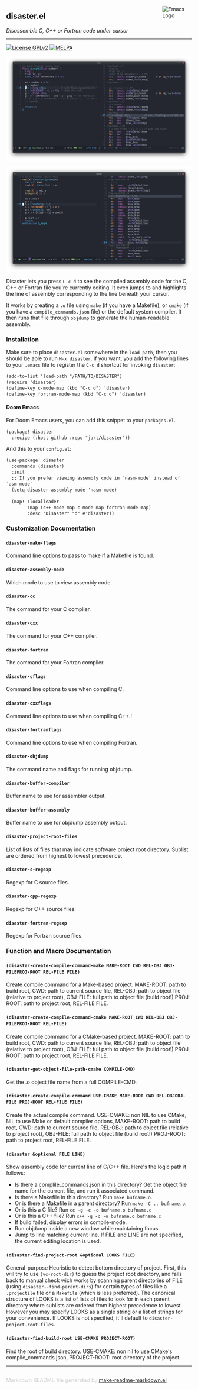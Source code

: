 <a href="https://github.com/jart/disaster"><img src="https://www.gnu.org/software/emacs/images/emacs.png" alt="Emacs Logo" width="80" height="80" align="right"></a>
## disaster.el
*Disassemble C, C++ or Fortran code under cursor*

---
[![License GPLv2](https://img.shields.io/badge/license-GPL_v2-green.svg)](http://www.gnu.org/licenses/gpl-2.0.html)
[![MELPA](http://melpa.org/packages/disaster-badge.svg)](http://melpa.org/#/disaster)

![Screenshot of a C example](screenshot-c.png)

![Screenshot of a Fortran example](screenshot-fortran.png)

Disaster lets you press `C-c d` to see the compiled assembly code for the
C, C++ or Fortran file you're currently editing. It even jumps to and
highlights the line of assembly corresponding to the line beneath your cursor.

It works by creating a `.o` file using `make` (if you have a Makefile), or
`cmake` (if you have a `compile_commands.json` file) or the default system
compiler. It then runs that file through `objdump` to generate the
human-readable assembly.

### Installation


Make sure to place `disaster.el` somewhere in the `load-path`, then you should
be able to run `M-x disaster`. If you want, you add the following lines to
your `.emacs` file to register the `C-c d` shortcut for invoking `disaster`:

```elisp
(add-to-list 'load-path "/PATH/TO/DISASTER")
(require 'disaster)
(define-key c-mode-map (kbd "C-c d") 'disaster)
(define-key fortran-mode-map (kbd "C-c d") 'disaster)
```

#### Doom Emacs

For Doom Emacs users, you can add this snippet to your `packages.el`.

```elisp
(package! disaster
  :recipe (:host github :repo "jart/disaster"))
```

And this to your `config.el`:

```elisp
(use-package! disaster
  :commands (disaster)
  :init
  ;; If you prefer viewing assembly code in `nasm-mode` instead of `asm-mode`
  (setq disaster-assembly-mode 'nasm-mode)

  (map! :localleader
        :map (c++-mode-map c-mode-map fortran-mode-map)
        :desc "Disaster" "d" #'disaster))
```



### Customization Documentation

#### `disaster-make-flags`

Command line options to pass to make if a Makefile is found.

#### `disaster-assembly-mode`

Which mode to use to view assembly code.

#### `disaster-cc`

The command for your C compiler.

#### `disaster-cxx`

The command for your C++ compiler.

#### `disaster-fortran`

The command for your Fortran compiler.

#### `disaster-cflags`

Command line options to use when compiling C.

#### `disaster-cxxflags`

Command line options to use when compiling C++.!

#### `disaster-fortranflags`

Command line options to use when compiling Fortran.

#### `disaster-objdump`

The command name and flags for running objdump.

#### `disaster-buffer-compiler`

Buffer name to use for assembler output.

#### `disaster-buffer-assembly`

Buffer name to use for objdump assembly output.

#### `disaster-project-root-files`

List of lists of files that may indicate software project root directory.
Sublist are ordered from highest to lowest precedence.

#### `disaster-c-regexp`

Regexp for C source files.

#### `disaster-cpp-regexp`

Regexp for C++ source files.

#### `disaster-fortran-regexp`

Regexp for Fortran source files.

### Function and Macro Documentation

#### `(disaster-create-compile-command-make MAKE-ROOT CWD REL-OBJ OBJ-FILEPROJ-ROOT REL-FILE FILE)`

Create compile command for a Make-based project.
MAKE-ROOT: path to build root,
CWD: path to current source file,
REL-OBJ: path to object file (relative to project root),
OBJ-FILE: full path to object file (build root!)
PROJ-ROOT: path to project root, REL-FILE FILE.

#### `(disaster-create-compile-command-cmake MAKE-ROOT CWD REL-OBJ OBJ-FILEPROJ-ROOT REL-FILE)`

Create compile command for a CMake-based project.
MAKE-ROOT: path to build root,
CWD: path to current source file,
REL-OBJ: path to object file (relative to project root),
OBJ-FILE: full path to object file (build root!)
PROJ-ROOT: path to project root, REL-FILE FILE.

#### `(disaster-get-object-file-path-cmake COMPILE-CMD)`

Get the .o object file name from a full COMPILE-CMD.

#### `(disaster-create-compile-command USE-CMAKE MAKE-ROOT CWD REL-OBJOBJ-FILE PROJ-ROOT REL-FILE FILE)`

Create the actual compile command.
USE-CMAKE: non NIL to use CMake, NIL to use Make or default compiler options,
MAKE-ROOT: path to build root,
CWD: path to current source file,
REL-OBJ: path to object file (relative to project root),
OBJ-FILE: full path to object file (build root!)
PROJ-ROOT: path to project root, REL-FILE FILE.

#### `(disaster &optional FILE LINE)`

Show assembly code for current line of C/C++ file.
Here's the logic path it follows:
- Is there a complile_commands.json in this directory? Get the object file
  name for the current file, and run it associated command.
- Is there a Makefile in this directory? Run `make bufname.o`.
- Or is there a Makefile in a parent directory? Run `make -C .. bufname.o`.
- Or is this a C file? Run `cc -g -c -o bufname.o bufname.c`
- Or is this a C++ file? Run `c++ -g -c -o bufname.o bufname.c`
- If build failed, display errors in compile-mode.
- Run objdump inside a new window while maintaining focus.
- Jump to line matching current line.
If FILE and LINE are not specified, the current editing location
is used.

#### `(disaster-find-project-root &optional LOOKS FILE)`

General-purpose Heuristic to detect bottom directory of project.
First, this will try to use `(vc-root-dir)` to guess the project
root directory, and falls back to manual check wich works by scanning
parent directories of FILE (using `disaster--find-parent-dirs`) for certain
types of files like a `.projectile` file or a `Makefile` (which is less
preferred).
The canonical structure of LOOKS is a list of lists of files
to look for in each parent directory where sublists are ordered
from highest precedence to lowest.  However you may specify
LOOKS as a single string or a list of strings for your
convenience. If LOOKS is not specified, it'll default to
`disaster-project-root-files`.

#### `(disaster-find-build-root USE-CMAKE PROJECT-ROOT)`

Find the root of build directory.
USE-CMAKE: non nil to use CMake's compile_commands.json,
PROJECT-ROOT: root directory of the project.

-----
<div style="padding-top:15px;color: #d0d0d0;">
Markdown README file generated by
<a href="https://github.com/mgalgs/make-readme-markdown">make-readme-markdown.el</a>
</div>
